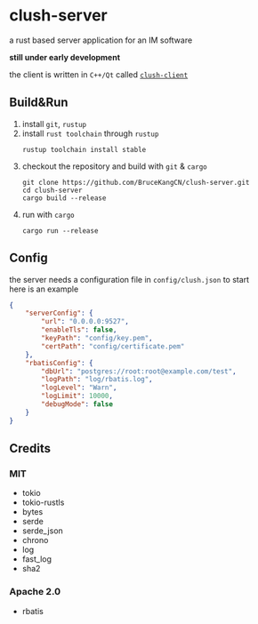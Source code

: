# clush-server

a rust based server application for an IM software  

**still under early development**  

the client is written in `C++/Qt` called [`clush-client`](https://github.com/BruceKangCN/clush-client)  

## Build&Run

1. install `git`, `rustup`  
2. install `rust toolchain` through `rustup`  
    ```
    rustup toolchain install stable
    ```
3. checkout the repository and build with `git` & `cargo`  
    ```
    git clone https://github.com/BruceKangCN/clush-server.git
    cd clush-server
    cargo build --release
    ```
4. run with `cargo`  
    ```
    cargo run --release
    ```

## Config

the  server needs a configuration file in `config/clush.json` to start  
here is an example  
```json
{
    "serverConfig": {
        "url": "0.0.0.0:9527",
        "enableTls": false,
        "keyPath": "config/key.pem",
        "certPath": "config/certificate.pem"
    },
    "rbatisConfig": {
        "dbUrl": "postgres://root:root@example.com/test",
        "logPath": "log/rbatis.log",
        "logLevel": "Warn",
        "logLimit": 10000,
        "debugMode": false
    }
}
```

## Credits

### MIT

* tokio
* tokio-rustls
* bytes
* serde
* serde_json
* chrono
* log
* fast_log
* sha2

### Apache 2.0

* rbatis
